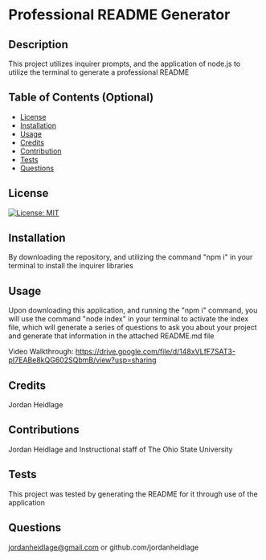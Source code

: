 # Professional README Generator

  ## Description
  This project utilizes inquirer prompts, and the application of node.js to utilize the terminal to generate a professional README
  ## Table of Contents (Optional)
  - [License](#license)
  - [Installation](#installation)
  - [Usage](#usage)
  - [Credits](#credits)
  - [Contribution](#contributions)
  - [Tests](#tests)
  - [Questions](#questions)

  ## License
  [![License: MIT](https://img.shields.io/badge/License-MIT-yellow.svg)](https://opensource.org/licenses/MIT)
  ## Installation
  By downloading the repository, and utilizing the command "npm i" in your terminal to install the inquirer libraries
  ## Usage
  Upon downloading this application, and running the "npm i" command, you will use the command "node index" in your terminal to activate the index file, which will generate a series of questions to ask you about your project and generate that information in the attached README.md file    
  
  Video Walkthrough: https://drive.google.com/file/d/148xVLfF7SAT3-pI7EABe8kQG602SQbmB/view?usp=sharing
  
  
  ## Credits
  Jordan Heidlage
  ## Contributions
  Jordan Heidlage and Instructional staff of The Ohio State University
  ## Tests
  This project was tested by generating the README for it through use of the application
  ## Questions
  jordanheidlage@gmail.com or github.com/jordanheidlage
